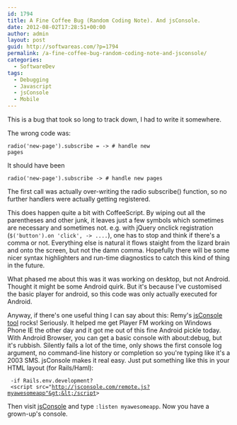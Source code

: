 ```yaml
---
id: 1794
title: A Fine Coffee Bug (Random Coding Note). And jsConsole.
date: 2012-08-02T17:28:51+00:00
author: admin
layout: post
guid: http://softwareas.com/?p=1794
permalink: /a-fine-coffee-bug-random-coding-note-and-jsconsole/
categories:
  - SoftwareDev
tags:
  - Debugging
  - Javascript
  - jsConsole
  - Mobile
---
```

This is a bug that took so long to track down, I had to write it somewhere.

The wrong code was:

<code>radio('new-page').subscribe = -> # handle new pages</code>

It should have been

<code>radio('new-page').subscribe -> # handle new pages </code>

The first call was actually over-writing the radio subscribe() function, so no further handlers were actually getting registered.

This does happen quite a bit with CoffeeScript. By wiping out all the parentheses and other junk, it leaves just a few symbols which sometimes are necessary and sometimes not. e.g. with jQuery onclick registration (`$('button').on 'click', -> ....`), one has to stop and think if there's a comma or not. Everything else is natural it flows staight from the lizard brain and onto the screen, but not the damn comma. Hopefully there will be some nicer syntax highlighters and run-time diagnostics to catch this kind of thing in the future.

What phased me about this was it was working on desktop, but not Android. Thought it might be some Android quirk. But it's because I've customised the basic player for android, so this code was only actually executed for Android.

Anyway, if there's one useful thing I can say about this: Remy's [jsConsole tool](http://jsconsole.com/) rocks! Seriously. It helped me get Player FM working on Windows Phone IE the other day and it got me out of this fine Android pickle today. With Android Browser, you can get a basic console with about:debug, but it's rubbish. Silently fails a lot of the time, only shows the first console log argument, no command-line history or completion so you're typing like it's a 2003 SMS. jsConsole makes it real easy. Just put something like this in your HTML layout (for Rails/Haml):

<code><pre>
 -if Rails.env.development?<br/>
   &lt;script src="http://jsconsole.com/remote.js?myawesomeapp"&gt;&lt;/script&gt;
</pre></code>

Then visit [jsConsole](http://jsconsole.com/) and type `:listen myawesomeapp`. Now you have a grown-up's console.